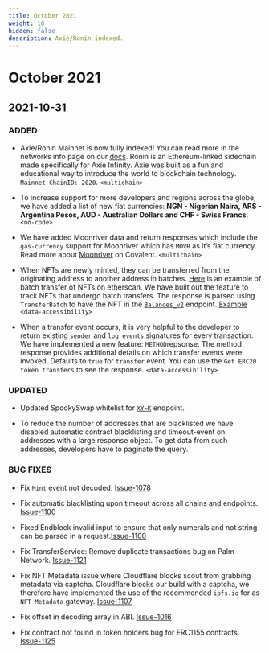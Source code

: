 ```yaml
---
title: October 2021
weight: 10
hidden: false
description: Axie/Ronin indexed.
---
```


# October 2021

## 2021-10-31

### ADDED
- Axie/Ronin Mainnet is now fully indexed! You can read more in the networks info page on our [docs](../networks/ronin). Ronin is an Ethereum-linked sidechain made specifically for Axie Infinity. Axie was built as a fun and educational way to introduce the world to blockchain technology. `Mainnet ChainID: 2020`. `<multichain>`

- To increase support for more developers and regions across the globe, we have added a list of new fiat currencies: **NGN - Nigerian Naira, ARS - Argentina Pesos, AUD - Australian Dollars and CHF - Swiss Francs**. `<no-code>`

- We have added Moonriver data and return responses which include the `gas-currency` support for Moonriver which has `MOVR` as it’s fiat currency. Read more about [Moonriver](../networks/moonriver) on Covalent. `<multichain>`

- When NFTs are newly minted, they can be transferred from the originating address to another address in batches. [Here](https://etherscan.io/tx/0xe0ed83f1cdeddfcf83000e6e748390000636655e1fe2ce15489c9e81032a3d42#eventlog) is an example of  batch transfer of NFTs on etherscan. We have built out the feature to track NFTs that undergo batch transfers. The response is parsed using `TransferBatch` to have the NFT in the [`Balances_v2`](https://www.covalenthq.com/docs/api/#get-/v1/{chain_id}/address/{address}/balances_v2/) endpoint. [Example](https://api.covalenthq.com/v1/1/address/0x63677bc4a00d551fb3cba444b75a91da19297f2b/balances_v2/?nft=true) `<data-accessibility>`

- When a transfer event occurs, it is very helpful to the developer to return existing `sender` and `log events` signatures for every transaction. We have implemented a new feature: `METHOD`repsonse. The method response provides additional details on which transfer events were invoked. Defaults to `true` for `transfer` event. You can use the `Get ERC20 token transfers` to see the response. `<data-accessibility>`

### UPDATED

- Updated SpookySwap whitelist for [`XY=K`](../learn/guides/configure/uniswap-clone) endpoint.

- To reduce the number of addresses that are blacklisted we have disabled automatic contract blacklisting and timeout-event on addresses with a large response object. To get data from such addresses, developers have to paginate the query.


### BUG FIXES

- Fix `Mint` event not decoded. [Issue-1078](https://github.com/covalenthq/scout/issues/1078)

- Fix automatic blacklisting upon timeout across all chains and endpoints. [Issue-1100](https://github.com/covalenthq/scout/issues/1100)

- Fixed Endblock invalid input to ensure that only numerals and not string can be parsed in a request.[Issue-1100](https://github.com/covalenthq/scout/issues/1100)

- Fix TransferService: Remove duplicate transactions bug on Palm Network. [Issue-1121](https://github.com/covalenthq/scout/issues/1121)

- Fix NFT Metadata issue where Cloudflare blocks scout from grabbing metadata via captcha. Cloudflare blocks our build with a captcha, we therefore have implemented the use of the recommended `ipfs.io` for as `NFT Metadata` gateway. [Issue-1107](https://github.com/covalenthq/scout/issues/1107)

- Fix offset in decoding array in ABI. [Issue-1016](https://github.com/covalenthq/scout/issues/1016)

- Fix contract not found in token holders bug for ERC1155 contracts. [Issue-1125](https://github.com/covalenthq/scout/issues/1125)


